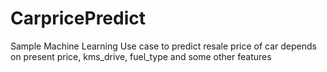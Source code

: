 # CarpricePredict
Sample Machine Learning Use case to predict resale price of car depends on present price, kms_drive, fuel_type and some other features
